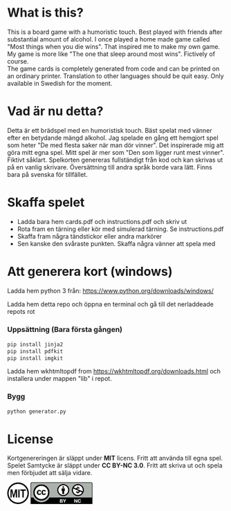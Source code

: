 # What is this?
This is a board game with a humoristic touch. Best played with friends after substantial amount of alcohol.
I once played a home made game called "Most things when you die wins". That inspired me to make my own game.
My game is more like "The one that sleep around most wins". Fictively of course.  
The game cards is completely generated from code and can be printed on an ordinary printer. Translation to
other languages should be quit easy. Only available in Swedish for the moment.

# Vad är nu detta?
Detta är ett brädspel med en humoristisk touch. Bäst spelat med vänner efter en betydande mängd alkohol.
Jag spelade en gång ett hemgjort spel som heter "De med flesta saker när man dör vinner". Det inspirerade 
mig att göra mitt egna spel. Mitt spel är mer som "Den som ligger runt mest vinner". Fiktivt såklart.
Spelkorten genereras fullständigt från kod och kan skrivas ut på en vanlig skrivare. Översättning till
andra språk borde vara lätt. Finns bara på svenska för tillfället.

# Skaffa spelet
* Ladda bara hem cards.pdf och instructions.pdf och skriv ut
* Rota fram en tärning eller kör med simulerad tärning. Se instructions.pdf
* Skaffa fram några tändstickor eller andra markörer
* Sen kanske den svåraste punkten. Skaffa några vänner att spela med

# Att generera kort (windows)
Ladda hem python 3 från:
https://www.python.org/downloads/windows/

Ladda hem detta repo och öppna en terminal och gå till det nerladdeade repots rot

### Uppsättning (Bara första gången)
```
pip install jinja2
pip install pdfkit
pip install imgkit
```
Ladda hem wkhtmltopdf from https://wkhtmltopdf.org/downloads.html och installera under mappen "lib" i repot.

### Bygg
```
python generator.py
```

# License
<p>Kortgenereringen är släppt under <b>MIT</b> licens. Fritt att använda till egna spel.<br>
Spelet Samtycke är släppt under <b>CC BY-NC 3.0</b>. Fritt att skriva ut och spela men förbjudet att sälja vidare.</p>
<a rel="license" href="https://opensource.org/licenses/MIT/"><img alt="MIT-license" src="Images/MIT-license.svg" height="50"/></a>
<a rel="license" href="http://creativecommons.org/licenses/by-nc/3.0/"><img alt="CC by-nc" src="Images/CC-by-nc.svg" height="50"/></a>
